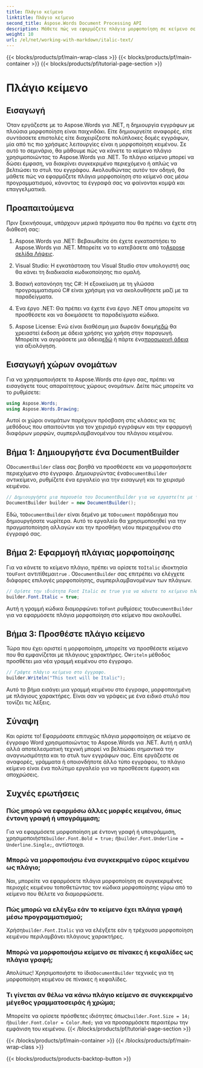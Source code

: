 ```yaml
---
title: Πλάγιο κείμενο
linktitle: Πλάγιο κείμενο
second_title: Aspose.Words Document Processing API
description: Μάθετε πώς να εφαρμόζετε πλάγια μορφοποίηση σε κείμενο σε έγγραφα του Word χρησιμοποιώντας το Aspose.Words για .NET. Οδηγός βήμα προς βήμα με παραδείγματα κώδικα που περιλαμβάνονται.
weight: 10
url: /el/net/working-with-markdown/italic-text/
---
```


{{< blocks/products/pf/main-wrap-class >}}
{{< blocks/products/pf/main-container >}}
{{< blocks/products/pf/tutorial-page-section >}}

# Πλάγιο κείμενο

## Εισαγωγή

Όταν εργάζεστε με το Aspose.Words για .NET, η δημιουργία εγγράφων με πλούσια μορφοποίηση είναι παιχνιδάκι. Είτε δημιουργείτε αναφορές, είτε συντάσσετε επιστολές είτε διαχειρίζεστε πολύπλοκες δομές εγγράφων, μία από τις πιο χρήσιμες λειτουργίες είναι η μορφοποίηση κειμένου. Σε αυτό το σεμινάριο, θα μάθουμε πώς να κάνετε το κείμενο πλάγιο χρησιμοποιώντας το Aspose.Words για .NET. Το πλάγιο κείμενο μπορεί να δώσει έμφαση, να διακρίνει συγκεκριμένο περιεχόμενο ή απλώς να βελτιώσει το στυλ του εγγράφου. Ακολουθώντας αυτόν τον οδηγό, θα μάθετε πώς να εφαρμόζετε πλάγια μορφοποίηση στο κείμενό σας μέσω προγραμματισμού, κάνοντας τα έγγραφά σας να φαίνονται κομψά και επαγγελματικά.

## Προαπαιτούμενα

Πριν ξεκινήσουμε, υπάρχουν μερικά πράγματα που θα πρέπει να έχετε στη διάθεσή σας:

1.  Aspose.Words για .NET: Βεβαιωθείτε ότι έχετε εγκαταστήσει το Aspose.Words για .NET. Μπορείτε να το κατεβάσετε από το[Aspose σελίδα Λήψεις](https://releases.aspose.com/words/net/).

2. Visual Studio: Η εγκατάσταση του Visual Studio στον υπολογιστή σας θα κάνει τη διαδικασία κωδικοποίησης πιο ομαλή. 

3. Βασική κατανόηση της C#: Η εξοικείωση με τη γλώσσα προγραμματισμού C# είναι χρήσιμη για να ακολουθήσετε μαζί με τα παραδείγματα.

4. Ένα έργο .NET: Θα πρέπει να έχετε ένα έργο .NET όπου μπορείτε να προσθέσετε και να δοκιμάσετε τα παραδείγματα κώδικα.

5.  Aspose License: Ενώ είναι διαθέσιμη μια δωρεάν δοκιμή[εδώ](https://releases.aspose.com/) θα χρειαστεί έκδοση με άδεια χρήσης για χρήση στην παραγωγή. Μπορείτε να αγοράσετε μια άδεια[εδώ](https://purchase.aspose.com/buy) ή πάρτε ένα[προσωρινή άδεια](https://purchase.aspose.com/temporary-license/) για αξιολόγηση.

## Εισαγωγή χώρων ονομάτων

Για να χρησιμοποιήσετε το Aspose.Words στο έργο σας, πρέπει να εισαγάγετε τους απαραίτητους χώρους ονομάτων. Δείτε πώς μπορείτε να το ρυθμίσετε:

```csharp
using Aspose.Words;
using Aspose.Words.Drawing;
```

Αυτοί οι χώροι ονομάτων παρέχουν πρόσβαση στις κλάσεις και τις μεθόδους που απαιτούνται για τον χειρισμό εγγράφων και την εφαρμογή διαφόρων μορφών, συμπεριλαμβανομένου του πλάγιου κειμένου.

## Βήμα 1: Δημιουργήστε ένα DocumentBuilder

 Ο`DocumentBuilder` class σας βοηθά να προσθέσετε και να μορφοποιήσετε περιεχόμενο στο έγγραφο. Δημιουργώντας ένα`DocumentBuilder` αντικείμενο, ρυθμίζετε ένα εργαλείο για την εισαγωγή και το χειρισμό κειμένου.

```csharp
// Δημιουργήστε μια παρουσία του DocumentBuilder για να εργαστείτε με το έγγραφο.
DocumentBuilder builder = new DocumentBuilder();
```

 Εδώ, το`DocumentBuilder` είναι δεμένο με το`Document` παράδειγμα που δημιουργήσατε νωρίτερα. Αυτό το εργαλείο θα χρησιμοποιηθεί για την πραγματοποίηση αλλαγών και την προσθήκη νέου περιεχομένου στο έγγραφό σας.

## Βήμα 2: Εφαρμογή πλάγιας μορφοποίησης

 Για να κάνετε το κείμενο πλάγιο, πρέπει να ορίσετε το`Italic` ιδιοκτησία του`Font` αντιτίθεμαι`true` . Ο`DocumentBuilder` σας επιτρέπει να ελέγχετε διάφορες επιλογές μορφοποίησης, συμπεριλαμβανομένων των πλάγιων.

```csharp
// Ορίστε την ιδιότητα Font Italic σε true για να κάνετε το κείμενο πλάγιο.
builder.Font.Italic = true;
```

Αυτή η γραμμή κώδικα διαμορφώνει το`Font` ρυθμίσεις του`DocumentBuilder` για να εφαρμόσετε πλάγια μορφοποίηση στο κείμενο που ακολουθεί.

## Βήμα 3: Προσθέστε πλάγιο κείμενο

 Τώρα που έχει οριστεί η μορφοποίηση, μπορείτε να προσθέσετε κείμενο που θα εμφανίζεται με πλάγιους χαρακτήρες. Ο`Writeln` μέθοδος προσθέτει μια νέα γραμμή κειμένου στο έγγραφο.

```csharp
// Γράψτε πλάγιο κείμενο στο έγγραφο.
builder.Writeln("This text will be Italic");
```

Αυτό το βήμα εισάγει μια γραμμή κειμένου στο έγγραφο, μορφοποιημένη με πλάγιους χαρακτήρες. Είναι σαν να γράφεις με ένα ειδικό στυλό που τονίζει τις λέξεις.

## Σύναψη

Και ορίστε το! Εφαρμόσατε επιτυχώς πλάγια μορφοποίηση σε κείμενο σε έγγραφο Word χρησιμοποιώντας το Aspose.Words για .NET. Αυτή η απλή αλλά αποτελεσματική τεχνική μπορεί να βελτιώσει σημαντικά την αναγνωσιμότητα και το στυλ των εγγράφων σας. Είτε εργάζεστε σε αναφορές, γράμματα ή οποιονδήποτε άλλο τύπο εγγράφου, το πλάγιο κείμενο είναι ένα πολύτιμο εργαλείο για να προσθέσετε έμφαση και αποχρώσεις.

## Συχνές ερωτήσεις

### Πώς μπορώ να εφαρμόσω άλλες μορφές κειμένου, όπως έντονη γραφή ή υπογράμμιση;
 Για να εφαρμόσετε μορφοποίηση με έντονη γραφή ή υπογράμμιση, χρησιμοποιήστε`builder.Font.Bold = true;` ή`builder.Font.Underline = Underline.Single;`, αντίστοιχα.

### Μπορώ να μορφοποιήσω ένα συγκεκριμένο εύρος κειμένου ως πλάγιο;
Ναι, μπορείτε να εφαρμόσετε πλάγια μορφοποίηση σε συγκεκριμένες περιοχές κειμένου τοποθετώντας τον κώδικα μορφοποίησης γύρω από το κείμενο που θέλετε να διαμορφώσετε.

### Πώς μπορώ να ελέγξω εάν το κείμενο έχει πλάγια γραφή μέσω προγραμματισμού;
 Χρήση`builder.Font.Italic` για να ελέγξετε εάν η τρέχουσα μορφοποίηση κειμένου περιλαμβάνει πλάγιους χαρακτήρες.

### Μπορώ να μορφοποιήσω κείμενο σε πίνακες ή κεφαλίδες ως πλάγια γραφή;
 Απολύτως! Χρησιμοποιήστε το ίδιο`DocumentBuilder` τεχνικές για τη μορφοποίηση κειμένου σε πίνακες ή κεφαλίδες.

### Τι γίνεται αν θέλω να κάνω πλάγιο κείμενο σε συγκεκριμένο μέγεθος γραμματοσειράς ή χρώμα;
 Μπορείτε να ορίσετε πρόσθετες ιδιότητες όπως`builder.Font.Size = 14;` ή`builder.Font.Color = Color.Red;` για να προσαρμόσετε περαιτέρω την εμφάνιση του κειμένου.
{{< /blocks/products/pf/tutorial-page-section >}}

{{< /blocks/products/pf/main-container >}}
{{< /blocks/products/pf/main-wrap-class >}}

{{< blocks/products/products-backtop-button >}}
